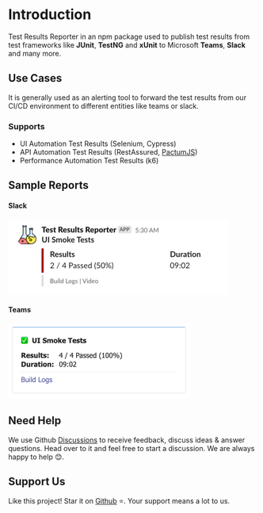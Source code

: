 # Introduction

Test Results Reporter in an npm package used to publish test results from test frameworks like **JUnit**, **TestNG** and **xUnit** to Microsoft **Teams**, **Slack** and many more.

## Use Cases

It is generally used as an alerting tool to forward the test results from our CI/CD environment to different entities like teams or slack.

### Supports

- UI Automation Test Results (Selenium, Cypress)
- API Automation Test Results (RestAssured, [PactumJS](https://pactumjs.github.io/))
- Performance Automation Test Results (k6)

## Sample Reports

#### Slack

![slack](../assets/images/slack/test-summary-single-suite.png)

#### Teams

![slack](../assets/images/teams/test-summary-single-suite.png)

## Need Help

We use Github [Discussions](https://github.com/test-results-reporter/reporter/discussions) to receive feedback, discuss ideas & answer questions. Head over to it and feel free to start a discussion. We are always happy to help 😊.

## Support Us

Like this project! Star it on [Github](https://github.com/test-results-reporter/reporter) ⭐. Your support means a lot to us.
